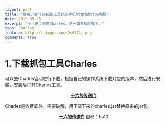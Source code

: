 ```yaml
---
layout: post
title: "使用Charles抓包工具抓取手机http和https教程"
date: 2012-05-23
excerpt: "十六说：配置Charles，这一篇文档就够了。"
tags: Charles
feature: http://i.imgur.com/Ds6S7lJ.png
comments: true
---
```

# 1.下载抓包工具Charles
可以去Charles官网进行下载，根据自己的操作系统下载对应的版本，然后进行安装，安装后打开Charles工具。

<center><a href="http://www.charlesproxy.com"><b>十六的传送门</b></a></center>

Charles是收费软件，需要破解，用下载下来的charles.jar替换原来的jar包。

<center><a href="https://pan.baidu.com/s/1gcV--LTNAVZNPIzTuy9j_A"><b>十六的传送门</b></a>  密码：ha10</center>
    
    

